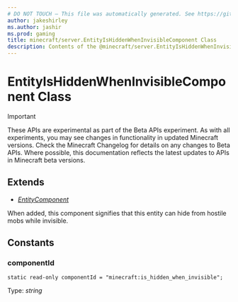 ```yaml
---
# DO NOT TOUCH — This file was automatically generated. See https://github.com/mojang/minecraftapidocsgenerator to modify descriptions, examples, etc.
author: jakeshirley
ms.author: jashir
ms.prod: gaming
title: minecraft/server.EntityIsHiddenWhenInvisibleComponent Class
description: Contents of the @minecraft/server.EntityIsHiddenWhenInvisibleComponent class.
---
```

# EntityIsHiddenWhenInvisibleComponent Class
>[!IMPORTANT]
>These APIs are experimental as part of the Beta APIs experiment. As with all experiments, you may see changes in functionality in updated Minecraft versions. Check the Minecraft Changelog for details on any changes to Beta APIs. Where possible, this documentation reflects the latest updates to APIs in Minecraft beta versions.
## Extends
- [*EntityComponent*](EntityComponent.md)

When added, this component signifies that this entity can hide from hostile mobs while invisible.

## Constants

### **componentId**
`static read-only componentId = "minecraft:is_hidden_when_invisible";`

Type: *string*
